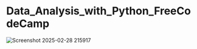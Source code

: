 # Data_Analysis_with_Python_FreeCodeCamp

![Screenshot 2025-02-28 215917](https://github.com/user-attachments/assets/a846e644-280f-44e7-b1ac-f60378fbbf2b)
